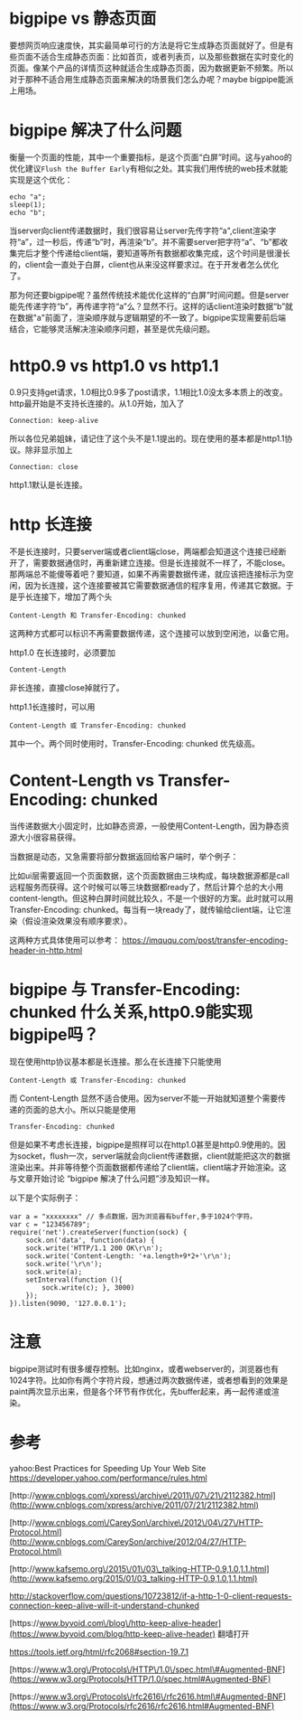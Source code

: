 # bigpipe vs 静态页面

要想网页响应速度快，其实最简单可行的方法是将它生成静态页面就好了。但是有些页面不适合生成静态页面：比如首页，或者列表页，以及那些数据在实时变化的页面。像某个产品的详情页这种就适合生成静态页面，因为数据更新不频繁。所以对于那种不适合用生成静态页面来解决的场景我们怎么办呢？maybe bigpipe能派上用场。

# bigpipe 解决了什么问题

衡量一个页面的性能，其中一个重要指标，是这个页面“白屏”时间。这与yahoo的优化建议`Flush the Buffer Early`有相似之处。其实我们用传统的web技术就能实现是这个优化：

```
echo "a";
sleep(1);
echo "b";
```

当server向client传递数据时，我们很容易让server先传字符“a",client渲染字符“a”，过一秒后，传递“b”时，再渲染“b”。并不需要server把字符“a”、“b”都收集完后才整个传递给client端，要知道等所有数据都收集完成，这个时间是很漫长的，client会一直处于白屏，client也从来没这样要求过。在于开发者怎么优化了。

那为何还要bigpipe呢？虽然传统技术能优化这样的“白屏”时间问题。但是server能先传递字符“b”，再传递字符“a”么？显然不行。这样的话client渲染时数据“b”就在数据"a"前面了，渲染顺序就与逻辑期望的不一致了。bigpipe实现需要前后端结合，它能够灵活解决渲染顺序问题，甚至是优先级问题。

# http0.9 vs http1.0 vs http1.1

0.9只支持get请求，1.0相比0.9多了post请求，1.1相比1.0没太多本质上的改变。http最开始是不支持长连接的。从1.0开始，加入了

```
Connection: keep-alive
```

所以各位兄弟姐妹，请记住了这个头不是1.1提出的。现在使用的基本都是http1.1协议。除非显示加上

```
Connection: close
```

http1.1默认是长连接。

# http 长连接

不是长连接时，只要server端或者client端close，两端都会知道这个连接已经断开了，需要数据通信时，再重新建立连接。但是长连接就不一样了，不能close。那两端总不能傻等着吧？要知道，如果不再需要数据传递，就应该把连接标示为空闲，因为长连接，这个连接要被其它需要数据通信的程序复用，传递其它数据。于是乎长连接下，增加了两个头

```
Content-Length 和 Transfer-Encoding: chunked

```

这两种方式都可以标识不再需要数据传递，这个连接可以放到空闲池，以备它用。

http1.0 在长连接时，必须要加

```
Content-Length
```

非长连接，直接close掉就行了。

http1.1长连接时，可以用

```
Content-Length 或 Transfer-Encoding: chunked

```

其中一个。两个同时使用时，Transfer-Encoding: chunked 优先级高。

# Content-Length vs Transfer-Encoding: chunked

当传递数据大小固定时，比如静态资源，一般使用Content-Length，因为静态资源大小很容易获得。

当数据是动态，又急需要将部分数据返回给客户端时，举个例子：

比如ui层需要返回一个页面数据，这个页面数据由三块构成，每块数据源都是call远程服务而获得。这个时候可以等三块数据都ready了，然后计算个总的大小用content-length。但这种白屏时间就比较久，不是一个很好的方案。此时就可以用Transfer-Encoding: chunked。每当有一块ready了，就传输给client端，让它渲染（假设渲染效果没有顺序要求）。

这两种方式具体使用可以参考：
[https:\/\/imququ.com\/post\/transfer-encoding-header-in-http.html](https://imququ.com/post/transfer-encoding-header-in-http.html)

# bigpipe 与 Transfer-Encoding: chunked 什么关系,http0.9能实现bigpipe吗？

现在使用http协议基本都是长连接。那么在长连接下只能使用

```
Content-Length 或 Transfer-Encoding: chunked

```

而
Content-Length 显然不适合使用。因为server不能一开始就知道整个需要传递的页面的总大小。所以只能是使用

```
Transfer-Encoding: chunked
```

但是如果不考虑长连接，bigpipe是照样可以在http1.0甚至是http0.9使用的。因为socket，flush一次，server端就会向client传递数据，client就能把这次的数据渲染出来。并非等待整个页面数据都传递给了client端，client端才开始渲染。这与文章开始讨论 “bigpipe 解决了什么问题”涉及知识一样。

以下是个实际例子：

```
var a = "xxxxxxxx" // 多点数据，因为浏览器有buffer,多于1024个字符。
var c = "123456789";
require('net').createServer(function(sock) {            
    sock.on('data', function(data) { 
    sock.write('HTTP/1.1 200 OK\r\n'); 
    sock.write('Content-Length: '+a.length+9*2+'\r\n');
    sock.write('\r\n'); 
    sock.write(a); 
    setInterval(function (){ 
        sock.write(c); }, 3000) 
    });
}).listen(9090, '127.0.0.1');

```

# 注意

bigpipe测试时有很多缓存控制。比如nginx，或者webserver的，浏览器也有1024字符。比如你有两个字符片段，想通过两次数据传递，或者想看到的效果是paint两次显示出来，但是各个环节有作优化，先buffer起来，再一起传递或渲染。

# 参考

yahoo:Best Practices for Speeding Up Your Web Site
[https:\/\/developer.yahoo.com\/performance\/rules.html](https://developer.yahoo.com/performance/rules.html)

[http:\/\/www.cnblogs.com\/xpress\/archive\/2011\/07\/21\/2112382.html](http://www.cnblogs.com/xpress/archive/2011/07/21/2112382.html)

[http:\/\/www.cnblogs.com\/CareySon\/archive\/2012\/04\/27\/HTTP-Protocol.html](http://www.cnblogs.com/CareySon/archive/2012/04/27/HTTP-Protocol.html)

[http:\/\/www.kafsemo.org\/2015\/01\/03\_talking-HTTP-0.9,1.0,1.1.html](http://www.kafsemo.org/2015/01/03_talking-HTTP-0.9,1.0,1.1.html)

[http:\/\/stackoverflow.com\/questions\/10723812\/if-a-http-1-0-client-requests-connection-keep-alive-will-it-understand-chunked](http://stackoverflow.com/questions/10723812/if-a-http-1-0-client-requests-connection-keep-alive-will-it-understand-chunked)

[https:\/\/www.byvoid.com\/blog\/http-keep-alive-header](https://www.byvoid.com/blog/http-keep-alive-header) 翻墙打开

[https:\/\/tools.ietf.org\/html\/rfc2068\#section-19.7.1](https://tools.ietf.org/html/rfc2068#section-19.7.1)

[https:\/\/www.w3.org\/Protocols\/HTTP\/1.0\/spec.html\#Augmented-BNF](https://www.w3.org/Protocols/HTTP/1.0/spec.html#Augmented-BNF)

[https:\/\/www.w3.org\/Protocols\/rfc2616\/rfc2616.html\#Augmented-BNF](https://www.w3.org/Protocols/rfc2616/rfc2616.html#Augmented-BNF)

